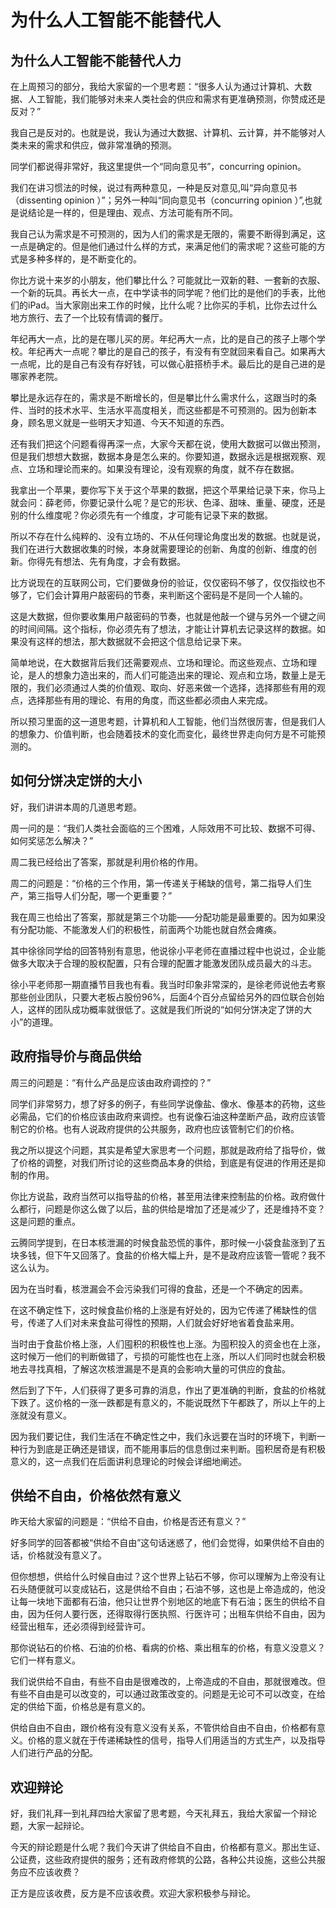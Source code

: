 # 为什么人工智能不能替代人
## 为什么人工智能不能替代人力
在上周预习的部分，我给大家留的一个思考题：“很多人认为通过计算机、大数据、人工智能，我们能够对未来人类社会的供应和需求有更准确预测，你赞成还是反对？”

我自己是反对的。也就是说，我认为通过大数据、计算机、云计算，并不能够对人类未来的需求和供应，做非常准确的预测。

同学们都说得非常好，我这里提供一个“同向意见书”，concurring opinion。

我们在讲习惯法的时候，说过有两种意见，一种是反对意见,叫“异向意见书（dissenting opinion ）”；另外一种叫“同向意见书（concurring opinion ）”,也就是说结论是一样的，但是理由、观点、方法可能有所不同。

我自己认为需求是不可预测的，因为人们的需求是无限的，需要不断得到满足，这一点是确定的。但是他们通过什么样的方式，来满足他们的需求呢？这些可能的方式是多种多样的，是不断变化的。

你比方说十来岁的小朋友，他们攀比什么？可能就比一双新的鞋、一套新的衣服、一个新的玩具。再长大一点，在中学读书的同学呢？他们比的是他们的手表，比他们的iPad。当大家刚出来工作的时候，比什么呢？比你买的手机，比你去过什么地方旅行、去了一个比较有情调的餐厅。

年纪再大一点，比的是在哪儿买的房。年纪再大一点，比的是自己的孩子上哪个学校。年纪再大一点呢？攀比的是自己的孩子，有没有有空就回来看自己。如果再大一点呢，比的是自己有没有存好钱，可以做心脏搭桥手术。最后比的是自己进的是哪家养老院。

攀比是永远存在的，需求是不断增长的，但是攀比什么需求什么，这跟当时的条件、当时的技术水平、生活水平高度相关，而这些都是不可预测的。因为创新本身，顾名思义就是一些明天才知道、今天不知道的东西。

还有我们把这个问题看得再深一点，大家今天都在说，使用大数据可以做出预测，但是我们想想大数据，数据本身是怎么来的。你要知道，数据永远是根据观察、观点、立场和理论而来的。如果没有理论，没有观察的角度，就不存在数据。

我拿出一个苹果，要你写下关于这个苹果的数据，把这个苹果给记录下来，你马上就会问：薛老师，你要记录什么呢？是它的形状、色泽、甜味、重量、硬度，还是别的什么维度呢？你必须先有一个维度，才可能有记录下来的数据。

所以不存在什么纯粹的、没有立场的、不从任何理论角度出发的数据。也就是说，我们在进行大数据收集的时候，本身就需要理论的创新、角度的创新、维度的创新。你得先有想法、先有角度，才会有数据。

比方说现在的互联网公司，它们要做身份的验证，仅仅密码不够了，仅仅指纹也不够了，它们会计算用户敲密码的节奏，来判断这个密码是不是同一个人输的。

这是大数据，但你要收集用户敲密码的节奏，也就是他敲一个键与另外一个键之间的时间间隔。这个指标，你必须先有了想法，才能让计算机去记录这样的数据。如果没有这样的想法，那大数据就不会把这个信息给记录下来。

简单地说，在大数据背后我们还需要观点、立场和理论。而这些观点、立场和理论，是人的想象力造出来的，而人们可能造出来的理论、观点和立场，数量上是无限的，我们必须通过人类的价值观、取向、好恶来做一个选择，选择那些有用的观点，选择那些有用的理论、有用的角度，而这些都必须由人来完成。

所以预习里面的这一道思考题，计算机和人工智能，他们当然很厉害，但是我们人的想象力、价值判断，也会随着技术的变化而变化，最终世界走向何方是不可能预测的。
## 如何分饼决定饼的大小
好，我们讲讲本周的几道思考题。

周一问的是：“我们人类社会面临的三个困难，人际效用不可比较、数据不可得、如何奖惩怎么解决？”

周二我已经给出了答案，那就是利用价格的作用。

周二的问题是：“价格的三个作用，第一传递关于稀缺的信号，第二指导人们生产，第三指导人们分配，哪一个更重要？”

我在周三也给出了答案，那就是第三个功能——分配功能是最重要的。因为如果没有分配功能、不能激发人们的积极性，前面两个功能也就自然会瘫痪。

其中徐徐同学给的回答特别有意思，他说徐小平老师在直播过程中也说过，企业能做多大取决于合理的股权配置，只有合理的配置才能激发团队成员最大的斗志。

徐小平老师那一期直播节目我也有看。我当时印象非常深的，是徐老师说他去考察那些创业团队，只要大老板占股份96%，后面4个百分点留给另外的四位联合创始人，这样的团队成功概率就很低了。这就是我们所说的“如何分饼决定了饼的大小”的道理。
## 政府指导价与商品供给
周三的问题是：“有什么产品是应该由政府调控的？”

同学们非常努力，想了好多的例子，有些同学说像盐、像水、像基本的药物，这些必需品，它们的价格应该由政府来调控。也有说像石油这种垄断产品，政府应该管制它的价格。也有人说政府提供的公共服务，政府也应该管制它们的价格。

我之所以提这个问题，其实是希望大家思考一个问题，那就是政府给了指导价，做了价格的调整，对我们所讨论的这些商品本身的供给，到底是有促进的作用还是抑制的作用。

你比方说盐，政府当然可以指导盐的价格，甚至用法律来控制盐的价格。政府做什么都行，问题是你这么做了以后，盐的供给是增加了还是减少了，还是维持不变？这是问题的重点。

云腾同学提到，在日本核泄漏的时候食盐恐慌的事件，那时候一小袋食盐涨到了五块多钱，但下午又回落了。食盐的价格大幅上升，是不是政府应该管一管呢？我不这么认为。

因为在当时看，核泄漏会不会污染我们可得的食盐，还是一个不确定的因素。

在这不确定性下，这时候食盐价格的上涨是有好处的，因为它传递了稀缺性的信号，传递了人们对未来食盐可得性的预期，人们就会好好地省着食盐来用。

当时由于食盐价格上涨，人们囤积的积极性也上涨。为囤积投入的资金也在上涨，这时候万一他们的判断做错了，亏损的可能性也在上涨，所以人们同时也就会积极地去寻找真相，了解这次核泄漏是不是真的会影响大量的可供应的食盐。

然后到了下午，人们获得了更多可靠的消息，作出了更准确的判断，食盐的价格就下跌了。这价格的一涨一跌都是有意义的，不能说既然下午都跌了，所以上午的上涨就没有意义。

因为我们要记住，我们生活在不确定性之中，我们永远要在当时的环境下，判断一种行为到底是正确还是错误，而不能用事后的信息倒过来判断。囤积居奇是有积极意义的，这一点我们在后面讲利息理论的时候会详细地阐述。
## 供给不自由，价格依然有意义
昨天给大家留的问题是：“供给不自由，价格是否还有意义？”

好多同学的回答都被“供给不自由”这句话迷惑了，他们会觉得，如果供给不自由的话，价格就没有意义了。

但你想想，供给什么时候自由过？这个世界上钻石不够，你可以理解为上帝没有让石头随便就可以变成钻石，这是供给不自由；石油不够，这也是上帝造成的，他没让每一块地下面都有石油，他只让世界个别地区的地底下有石油；医生的供给不自由，因为任何人要行医，还得取得行医执照、行医许可；出租车供给不自由，因为经营出租车，还必须得到经营许可。

那你说钻石的价格、石油的价格、看病的价格、乘出租车的价格，有意义没意义？它们一样有意义。

我们说供给不自由，有些不自由是很难改的，上帝造成的不自由，那就很难改。但有些不自由是可以改变的，可以通过政策改变的。问题是无论可不可以改变，在给定的供给下面，价格总是有意义的。

供给自由不自由，跟价格有没有意义没有关系，不管供给自由不自由，价格都有意义。价格的意义就在于传递稀缺性的信号，指导人们用适当的方式生产，以及指导人们进行产品的分配。
## 欢迎辩论
好，我们礼拜一到礼拜四给大家留了思考题，今天礼拜五，我给大家留一个辩论题，大家一起辩论。

今天的辩论题是什么呢？我们今天讲了供给自不自由，价格都有意义。那出生证、公证费，这些政府提供的服务；还有政府修筑的公路，各种公共设施，这些公共服务应不应该收费？

正方是应该收费，反方是不应该收费。欢迎大家积极参与辩论。